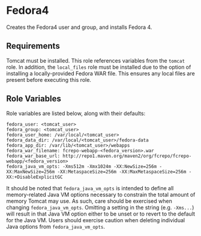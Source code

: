 Fedora4
=========

Creates the Fedora4 user and group, and installs Fedora 4.

Requirements
------------

Tomcat must be installed.  This role references variables from the `tomcat` role.  In addition, the `local_files` role must be installed
due to the option of installing a locally-provided Fedora WAR file.
This ensures any local files are present before executing this role.

Role Variables
--------------

Role variables are listed below, along with their defaults:

    fedora_user: <tomcat_user>
    fedora_group: <tomcat_user>
    fedora_user_home: /var/local/<tomcat_user>
    fedora_data_dir: /var/local/<tomcat_user>/fedora-data
    fedora_app_dir: /var/lib/<tomcat_user>/webapps
    fedora_war_filename: fcrepo-webapp-<fedora_version>.war
    fedora_war_base_url: http://repo1.maven.org/maven2/org/fcrepo/fcrepo-webapp/<fedora_version>
    fedora_java_vm_opts: -Xms512m -Xmx1024m -XX:NewSize=256m -XX:MaxNewSize=256m -XX:MetaspaceSize=256m -XX:MaxMetaspaceSize=256m -XX:+DisableExplicitGC


It should be noted that `fedora_java_vm_opts` is intended to define all memory-related Java VM options necessary to constrain the total amount of memory Tomcat may use.  As such, care should be exercised when changing `fedora_java_vm_opts`.  Omitting a setting in the string (e.g. `-Xms...`) will result in that Java VM option either to be unset or to revert to the default for the Java VM.  Users should exercise caution when deleting individual Java options from `fedora_java_vm_opts`.
